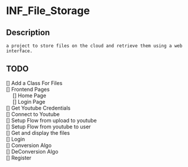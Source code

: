 ﻿# INF_File_Storage
 
## Description
    a project to store files on the cloud and retrieve them using a web interface.


## TODO

[] Add a Class For Files\
[] Frontend Pages\
&emsp; [] Home Page\
&emsp; [] Login Page\
[] Get Youtube Credentials\
[] Connect to Youtube\
[] Setup Flow from upload to youtube\
[] Setup Flow from youtube to user\
[] Get and display the files\
[] Login \
[] Conversion Algo\
[] DeConversion Algo\
[] Register
